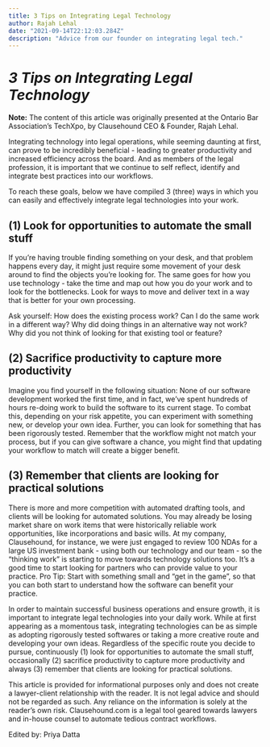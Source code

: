```yaml
---
title: 3 Tips on Integrating Legal Technology
author: Rajah Lehal
date: "2021-09-14T22:12:03.284Z"
description: "Advice from our founder on integrating legal tech."
---
```


# ***3 Tips on Integrating Legal Technology***

**Note:** The content of this article was originally presented at the Ontario Bar Association’s TechXpo, by Clausehound CEO & Founder, Rajah Lehal.

Integrating technology into legal operations, while seeming daunting at first, can prove to be incredibly beneficial - leading to greater productivity and increased efficiency across the board. And as members of the legal profession, it is important that we continue to self reflect, identify and integrate best practices into our workflows.

To reach these goals, below we have compiled 3 (three) ways in which you can easily and effectively integrate legal technologies into your work.

## (1) Look for opportunities to automate the small stuff

If you’re having trouble finding something on your desk, and that problem happens every day, it might just require some movement of your desk around to find the objects you’re looking for. The same goes for how you use technology - take the time and map out how you do your work and to look for the bottlenecks. Look for ways to move and deliver text in a way that is better for your own processing.

Ask yourself: How does the existing process work? Can I do the same work in a different way? Why did doing things in an alternative way not work? Why did you not think of looking for that existing tool or feature?

## (2) Sacrifice productivity to capture more productivity

Imagine you find yourself in the following situation: None of our software development worked the first time, and in fact, we’ve spent hundreds of hours re-doing work to build the software to its current stage. To combat this, depending on your risk appetite, you can experiment with something new, or develop your own idea. Further, you can look for something that has been rigorously tested. Remember that the workflow might not match your process, but if you can give software a chance, you might find that updating your workflow to match will create a bigger benefit.

## (3) Remember that clients are looking for practical solutions

There is more and more competition with automated drafting tools, and clients will be looking for automated solutions. You may already be losing market share on work items that were historically reliable work opportunities, like incorporations and basic wills. At my company, Clausehound, for instance, we were just engaged to review 100 NDAs for a large US investment bank - using both our technology and our team - so the “thinking work” is starting to move towards technology solutions too. It’s a good time to start looking for partners who can provide value to your practice. Pro Tip: Start with something small and “get in the game”, so that you can both start to understand how the software can benefit your practice.

In order to maintain successful business operations and ensure growth, it is important to integrate legal technologies into your daily work. While at first appearing as a momentous task, integrating technologies can be as simple as adopting rigorously tested softwares or taking a more creative route and developing your own ideas. Regardless of the specific route you decide to pursue, continuously (1) look for opportunities to automate the small stuff, occasionally (2) sacrifice productivity to capture more productivity and always (3) remember that clients are looking for practical solutions.

This article is provided for informational purposes only and does not create a lawyer-client relationship with the reader. It is not legal advice and should not be regarded as such. Any reliance on the information is solely at the reader’s own risk. Clausehound.com is a legal tool geared towards lawyers and in-house counsel to automate tedious contract workflows.

Edited by: Priya Datta
